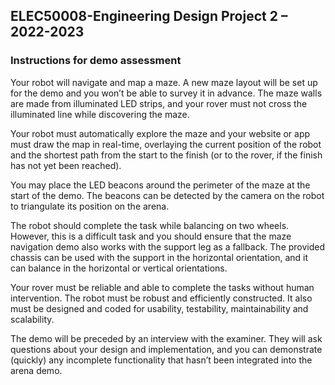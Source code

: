 ## ELEC50008-Engineering Design Project 2 – 2022-2023

### Instructions for demo assessment

Your robot will navigate and map a maze. A new maze layout will be set up for the demo and you won’t be able to survey it in advance. The maze walls are made from illuminated LED strips, and your rover must not cross the illuminated line while discovering the maze. 

Your robot must automatically explore the maze and your website or app must draw the map in real-time, overlaying the current position of the robot and the shortest path from the start to the finish (or to the rover, if the finish has not yet been reached).

You may place the LED beacons around the perimeter of the maze at the start of the demo. The beacons can be detected by the camera on the robot to triangulate its position on the arena.

The robot should complete the task while balancing on two wheels. However, this is a difficult task and you should ensure that the maze navigation demo also works with the support leg as a fallback. The provided chassis can be used with the support in the horizontal orientation, and it can balance in the horizontal or vertical orientations.

Your rover must be reliable and able to complete the tasks without human intervention. The robot must be robust and efficiently constructed. It also must be designed and coded for usability, testability, maintainability and scalability.

The demo will be preceded by an interview with the examiner. They will ask questions about your design and implementation, and you can demonstrate (quickly) any incomplete functionality that hasn’t been integrated into the arena demo.


